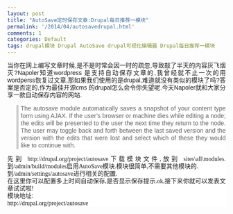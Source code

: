 ```yaml
---
layout: post
title: "AutoSave定时保存文章:Drupal每日推荐一模块"
permalink: '/2014/04/autosavedrupal.html'
comments: 1
categories: Default
tags: drupal模块 Drupal AutoSave drupal可视化编辑器 Drupal每日推荐一模块
---
```

<div style="background-color: white; font-family: Arial, Verdana, sans-serif; font-size: 14px; line-height: 17px; text-align: justify;">当你在网上编写文章时候,是不是时常会因一时的疏忽,导致敲了半天的内容灰飞烟灭?Napoler知道wordpress 是支持自动保存文章的,我曾经就不止一次的用wordperss恢复过文章,那如果我们使用的是drupal,难道就没有类似的模块了吗?答案是否定的,作为最佳开源cms 的drupal怎么会令你失望呢.今天Napoler就和大家分享一款自动保存内容的网站.</div>

<blockquote style="background-color: white; border-left-color: rgb(204, 204, 204); border-left-style: solid; border-left-width: 5px; font-family: Arial, Verdana, sans-serif; font-size: 14px; margin-left: 1.5em; padding-left: 5px; text-align: justify;"><div style="line-height: 17px;">The autosave module automatically saves a snapshot of your content type form using AJAX. If the user’s browser or machine dies while editing a node; the edits will be presented to the user the next time they return to the node. The user may toggle back and forth between the last saved version and the version with the edits that were lost and select which of these they would like to continue with.</div></blockquote>

<div style="background-color: white; font-family: Arial, Verdana, sans-serif; font-size: 14px; line-height: 17px; text-align: justify;">先到&nbsp;<span style="font-family: 'Times New Roman', serif;">http://drupal.org/project/autosave下载模块文件,</span>放到&nbsp;<span style="font-family: 'Times New Roman', serif;">sites\all\modules.</span>到<span style="font-family: 'Times New Roman', serif;">/admin/build/modules启用AutoSave模块.模块很简单,不需要其他模块的.</span></div>

<div style="background-color: white; font-family: Arial, Verdana, sans-serif; font-size: 14px; line-height: 17px; text-align: justify;"><span style="font-family: 'Times New Roman', serif;">到/admin/settings/autosave进行相关的配置.</span></div>

<div style="background-color: white; font-family: Arial, Verdana, sans-serif; font-size: 14px; line-height: 17px; text-align: justify;"><span style="font-family: 'Times New Roman', serif;">在这里你可以配置多上时间自动保存,是否显示保存提示.ok,接下来你就可以发表文章试试啦!</span></div>

<div style="background-color: white; font-family: Arial, Verdana, sans-serif; font-size: 14px; line-height: 17px; text-align: justify;">模块地址:</div>

<div style="background-color: white; font-family: Arial, Verdana, sans-serif; font-size: 14px; line-height: 17px; text-align: justify;"><span style="font-family: 'Times New Roman', serif;">http://drupal.org/project/autosave</span></div>